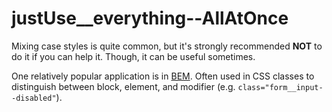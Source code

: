 # justUse\_\_everything--AllAtOnce

Mixing case styles is quite common, but it's strongly recommended
**NOT** to do it if you can help it. Though, it can be useful sometimes.

One relatively popular application is in [BEM](http://getbem.com/).
Often used in CSS classes to distinguish between block, element, and
modifier (e.g. `class="form__input--disabled"`).
